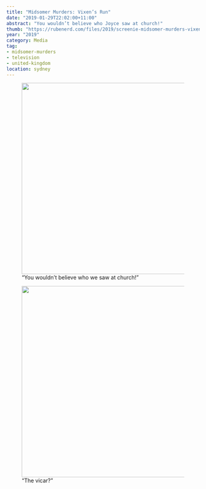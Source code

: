 ```yaml
---
title: "Midsomer Murders: Vixen’s Run"
date: "2019-01-29T22:02:00+11:00"
abstract: "You wouldn’t believe who Joyce saw at church!"
thumb: "https://rubenerd.com/files/2019/screenie-midsomer-murders-vixens-run-01.jpg"
year: "2019"
category: Media
tag:
- midsomer-murders
- television
- united-kingdom
location: sydney
---
```

<figure>
<img src="https://rubenerd.com/files/2019/screenie-midsomer-murders-vixens-run-01.jpg" alt="" style="width:500px;" />
<figcaption>“You wouldn’t believe who we saw at church!”</figcaption>
</figure>

<figure>
<img src="https://rubenerd.com/files/2019/screenie-midsomer-murders-vixens-run-02.jpg" alt="" style="width:500px;" />
<figcaption>“The vicar?”</figcaption>
</figure>

